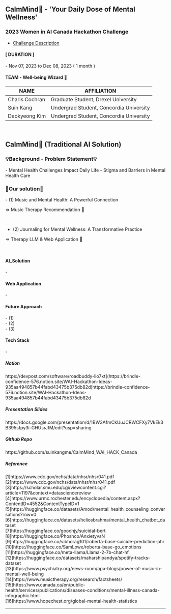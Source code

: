 ## CalmMind🌿 - 'Your Daily Dose of Mental Wellness'

### 2023 Women in AI Canada Hackathon Challenge
- [Challenge Description](https://www.womeninai.co/_files/ugd/878656_fa3000c258594eee9827520e11a4afc1.pdf)

<h4>[ DURATION ]‍</h4>
- Nov 07, 2023 to Dec 08, 2023 ( 1 month )

<br>

<h4> TEAM - Well-being Wizard 🔮 </h4>

| NAME | AFFILIATION | 
| --- |  --- |  
| Charis Cochran | Graduate Student, Drexel University |  
| Suin Kang | Undergrad Student, Concordia University |  
| Deokyeong Kim | Undergrad Student, Concordia University |  

<br>

## CalmMind🌿 (Traditional AI Solution) 

<h3>💡Background - Problem Statement💡</h3>
- Mental Health Challenges Impact Daily Life 
- Stigma and Barriers in Mental Health Care

<br>

<h3>🎯Our solution🎯</h3>
- (1) Music and Mental Health: A Powerful Connection 

=> Music Therapy Recommendation 🎵

<br>

- (2) Journaling for Mental Wellness: A Transformative Practice
  
=> Therapy LLM & Web Application 📝


<br>

<h4> AI_Solution </h4>
- 


<br>


<h4>Web Application</h4>
- 

<br>

<h4> Future Approach </h4>
- (1) <br>
- (2) <br>
- (3) <br>


<h4>Tech Stack</h4>
- 

<h5>Notion</h5>
https://devpost.com/software/roadbuddy-lio7xt](https://brindle-confidence-576.notion.site/WAI-Hackathon-Ideas-935aa494857b44fabd43475b375db82d)https://brindle-confidence-576.notion.site/WAI-Hackathon-Ideas-935aa494857b44fabd43475b375db82d

<br>

<h5> Presentation Slides </h5>
https://docs.google.com/presentation/d/1BW3AfmCkUuJCRWCFXy7VkEk3B395sfpy3i-GHUsrJfM/edit?usp=sharing
<br>

<h5> Github Repo </h5>
https://github.com/suinkangme/CalmMind_WAI_HACK_Canada

<br>

<h5> Reference </h5>
[1]https://www.cdc.gov/nchs/data/nhsr/nhsr041.pdf <br>
[2]https://www.cdc.gov/nchs/data/nhsr/nhsr041.pdf <br>
[3]https://scholar.smu.edu/cgi/viewcontent.cgi?article=1197&context=datasciencereview <br>
[4]https://www.urmc.rochester.edu/encyclopedia/content.aspx?ContentID=4552&ContentTypeID=1 <br>
[5]https://huggingface.co/datasets/Amod/mental_health_counseling_conversations?row=0 <br>
[6]https://huggingface.co/datasets/heliosbrahma/mental_health_chatbot_dataset <br>
[7]https://huggingface.co/gooohjy/suicidal-bert <br>
[8]https://huggingface.co/Phoshco/AnxietyvsN <br>
[9]https://huggingface.co/vibhorag101/roberta-base-suicide-prediction-phr <br>
[10]https://huggingface.co/SamLowe/roberta-base-go_emotions <br>
[11]https://huggingface.co/meta-llama/Llama-2-7b-chat-hf <br>
[12]https://huggingface.co/datasets/maharshipandya/spotify-tracks-dataset <br>
[13]https://www.psychiatry.org/news-room/apa-blogs/power-of-music-in-mental-well-being <br>
[14]https://www.musictherapy.org/research/factsheets/ <br>
[15]https://www.canada.ca/en/public-health/services/publications/diseases-conditions/mental-illness-canada-infographic.html <br>
[16]https://www.hopechest.org/global-mental-health-statistics <br>


***


